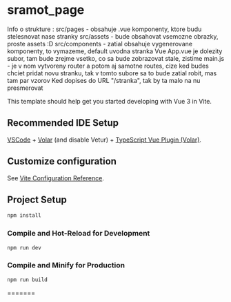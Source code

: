 # sramot_page
Info o strukture :
    src/pages - obsahuje .vue komponenty, ktore budu stelesnovat nase stranky
    src/assets - bude obsahovat vsemozne obrazky, proste assets :D
    src/components - zatial obsahuje vygenerovane komponenty, to vymazeme, default uvodna stranka
                     Vue
    App.vue je dolezity subor, tam bude zrejme vsetko, co sa bude zobrazovat stale, zistime
    main.js - je v nom vytvoreny router a potom aj samotne routes, cize ked budes chciet
              pridat novu stranku, tak v tomto subore sa to bude zatial robit, mas tam par vzorov
              Ked dopises do URL "/stranka", tak by ta malo na nu presmerovat


This template should help get you started developing with Vue 3 in Vite.

## Recommended IDE Setup

[VSCode](https://code.visualstudio.com/) + [Volar](https://marketplace.visualstudio.com/items?itemName=Vue.volar) (and disable Vetur) + [TypeScript Vue Plugin (Volar)](https://marketplace.visualstudio.com/items?itemName=Vue.vscode-typescript-vue-plugin).

## Customize configuration

See [Vite Configuration Reference](https://vitejs.dev/config/).

## Project Setup

```sh
npm install
```

### Compile and Hot-Reload for Development

```sh
npm run dev
```

### Compile and Minify for Production

```sh
npm run build
```

=======
